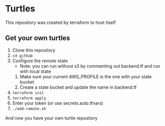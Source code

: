 # Turtles
This repository was created by terraform to host itself

## Get your own turtles
1. Clone this repository
2. `cd github`
2. Configure the remote state
    - Note: you can run without s3 by commenting out backend.tf and run with local state
    1. Make sure your current AWS_PROFILE is the one with your state bucket
    2. Create a state bucket and update the name in backend.tf
3. `terraform init`
3. `terraform apply`
4. Enter your token (or use secrets.auto.tfvars)
5. `./add-remote.sh`

And now you have your own turtle repository
